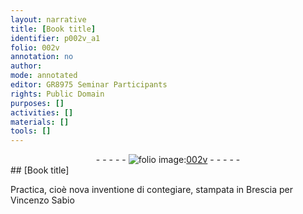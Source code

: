```yaml
---
layout: narrative
title: [Book title]
identifier: p002v_a1
folio: 002v
annotation: no
author:
mode: annotated
editor: GR8975 Seminar Participants
rights: Public Domain
purposes: []
activities: []
materials: []
tools: []
---
```


 <div class="folio" align="center">- - - - - <a href="http://gallica.bnf.fr/ark:/12148/btv1b10500001g/f10.image" target="_blank"><img src="https://cu-mkp.github.io/GR8975-edition/assets/photo-icon.png" alt="folio image: " style="display:inline-block; margin-bottom:-3px;"/>002v</a> - - - - - </div> 
## [Book title]

 
<span class="foreign">Practica, cioè nova inventione di contegiare, stampata in Brescia per Vincenzo Sabio</span>
 